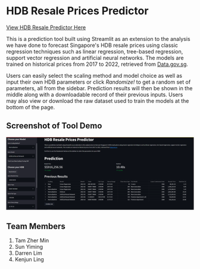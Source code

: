 # HDB Resale Prices Predictor

[View HDB Resale Predictor Here](https://share.streamlit.io/zhermin/hdb-resale-predictor/ "HDB Resale Price Predictor Tool")

This is a prediction tool built using Streamlit as an extension to the analysis we have done to forecast Singapore's HDB resale prices using classic regression techniques such as linear regression, tree-based regression, support vector regression and artificial neural networks. The models are trained on historical prices from 2017 to 2022, retrieved from [Data.gov.sg](https://data.gov.sg/dataset/resale-flat-prices "Historical Resale Flat Prices"). 

Users can easily select the scaling method and model choice as well as input their own HDB parameters or click *Randomize!* to get a random set of parameters, all from the sidebar. Prediction results will then be shown in the middle along with a downloadable record of their previous inputs. Users may also view or download the raw dataset used to train the models at the bottom of the page. 

## Screenshot of Tool Demo
![Demo of Predictor Tool](demo.png "Demo of Predictor Tool")

## Team Members
1. Tam Zher Min
2. Sun Yiming
3. Darren Lim
4. Kenjun Ling